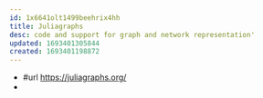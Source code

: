 ```yaml
---
id: 1x6641olt1499beehrix4hh
title: Juliagraphs
desc: code and support for graph and network representation'
updated: 1693401305844
created: 1693401198872
---
```


- #url https://juliagraphs.org/
- 